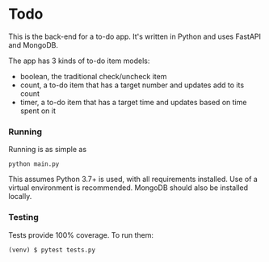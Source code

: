 # Todo

This is the back-end for a to-do app. It's written in Python and uses FastAPI and MongoDB.

The app has 3 kinds of to-do item models: 
* boolean, the traditional check/uncheck item
* count, a to-do item that has a target number and updates add to its count
* timer, a to-do item that has a target time and updates based on time spent on it

### Running

Running is as simple as

    python main.py

This assumes Python 3.7+ is used, with all requirements installed. Use of a virtual environment is recommended. MongoDB 
should also be installed locally.

### Testing

Tests provide 100% coverage. To run them:

    (venv) $ pytest tests.py